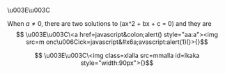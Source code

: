 \u003E\u003C

When $a \ne 0$, there are two solutions to \(ax^2 + bx + c = 0\) and they are
$$ \u003E\u003C\<a href=javascript&colon;alert() style="aa:a"><img src=m onc\u006Cick=javascript&#x6a;avascript:alert(1)()>{}$$

$$ \u003E\u003C\<img class=xlalla src=mmalla id=lkaka style="width:90px">{}$$
